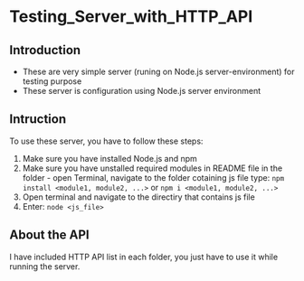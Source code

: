 # Testing_Server_with_HTTP_API
## Introduction
- These are very simple server (runing on Node.js server-environment) for testing purpose
- These server is configuration using Node.js server environment
## Intruction
To use these server, you have to follow these steps:
1. Make sure you have installed Node.js and npm
2. Make sure you have unstalled required modules in README file in the folder - open Terminal, navigate to the folder cotaining js file type: ```npm install <module1, module2, ...>``` or ```npm i <module1, module2, ...>```
3. Open terminal and navigate to the directiry that contains js file
4. Enter: ```node <js_file>```
## About the API
I have included HTTP API list in each folder, you just have to use it while running the server.
